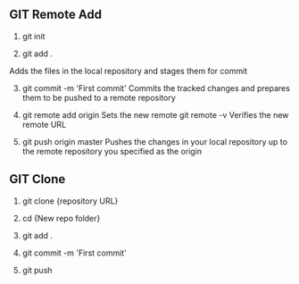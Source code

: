 
## GIT Remote Add 

1. git init

2. git add .

Adds the files in the local repository and stages them for commit

3. git commit -m 'First commit'
  Commits the tracked changes and prepares them to be pushed to a remote repository

4. git remote add origin <remote repository URL>
Sets the new remote
git remote -v
Verifies the new remote URL

5. git push origin master
Pushes the changes in your local repository up to the remote repository you specified as the origin

## GIT Clone 

1. git clone {repository URL}

2. cd {New repo folder}

3. git add .

4. git commit -m 'First commit'

5. git push
